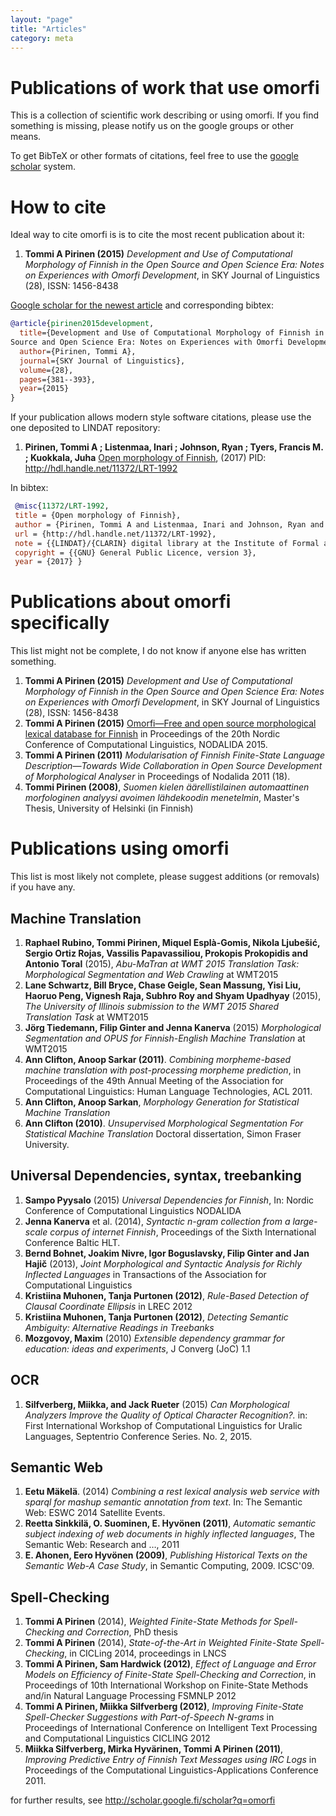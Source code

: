 ```yaml
---
layout: "page"
title: "Articles"
category: meta
---
```



# Publications of work that use omorfi

This is a collection of scientific work describing or using omorfi. If you find
something is missing, please notify us on the google groups or other means.

To get BibTeX or other formats of citations, feel free to use the [google
scholar](http://scholar.google.com) system.

# How to cite

Ideal way to cite omorfi is is to cite the most recent publication about it:

1. **Tommi A Pirinen (2015)**  *Development and Use of Computational Morphology
   of Finnish in the Open Source and Open Science Era: Notes on Experiences with
   Omorfi Development*, in SKY Journal of Linguistics (28), ISSN: 1456-8438

[Google scholar for the newest
article](https://scholar.googleusercontent.com/scholar.bib?q=info:fxGGWPCvicYJ:scholar.google.com/&output=citation&scisig=AAGBfm0AAAAAWATeN0q80XUXEBqhJ3V7aqAYj2cDAzLz&scisf=4&ct=citation&cd=-1&hl=fi)
and corresponding bibtex:

```bibtex
@article{pirinen2015development,
  title={Development and Use of Computational Morphology of Finnish in the Open
Source and Open Science Era: Notes on Experiences with Omorfi Development.},
  author={Pirinen, Tommi A},
  journal={SKY Journal of Linguistics},
  volume={28},
  pages={381--393},
  year={2015}
}
```

If your publication allows modern style software citations, please use the one
deposited to LINDAT repository:

1. **Pirinen, Tommi A ; Listenmaa, Inari ; Johnson, Ryan ; Tyers, Francis M. ;
   Kuokkala, Juha** [Open morphology of 
   Finnish](https://lindat.mff.cuni.cz/repository/xmlui/handle/11372/LRT-1992),
   (2017) PID: http://hdl.handle.net/11372/LRT-1992

In bibtex:

```bibtex
 @misc{11372/LRT-1992,
 title = {Open morphology of Finnish},
 author = {Pirinen, Tommi A and Listenmaa, Inari and Johnson, Ryan and Tyers, Francis M. and Kuokkala, Juha},
 url = {http://hdl.handle.net/11372/LRT-1992},
 note = {{LINDAT}/{CLARIN} digital library at the Institute of Formal and Applied Linguistics, Charles University},
 copyright = {{GNU} General Public Licence, version 3},
 year = {2017} }
```

# Publications about omorfi specifically

This list might not be complete, I do not know if anyone else has written something.

1. **Tommi A Pirinen (2015)**  *Development and Use of Computational Morphology
   of Finnish in the Open Source and Open Science Era: Notes on Experiences with
   Omorfi Development*, in SKY Journal of Linguistics (28), ISSN: 1456-8438
1. **Tommi A Pirinen (2015)** [Omorfi—Free and open source morphological lexical
   database for
   Finnish](http://www.ep.liu.se/ecp_article/index.en.aspx?issue=109;article=044)
   in Proceedings of the 20th Nordic Conference of Computational Linguistics,
   NODALIDA 2015.
1. **Tommi A Pirinen (2011)** _Modularisation of Finnish Finite-State Language
   Description—Towards Wide Collaboration in Open Source Development of
   Morphological Analyser_ in Proceedings of Nodalida 2011 (18).
1. **Tommi Pirinen (2008)**, _Suomen kielen äärellistilainen automaattinen
   morfologinen analyysi avoimen lähdekoodin menetelmin_, Master's Thesis,
   University of Helsinki (in Finnish)


# Publications using omorfi #

This list is most likely not complete, please suggest additions (or removals) if you have any.

## Machine Translation

1. **Raphael Rubino, Tommi Pirinen, Miquel Esplà-Gomis, Nikola Ljubešić, Sergio Ortiz Rojas, Vassilis Papavassiliou, Prokopis Prokopidis and Antonio Toral** (2015), _Abu-MaTran at WMT 2015 Translation Task: Morphological Segmentation and Web Crawling_ at WMT2015
1. **Lane Schwartz, Bill Bryce, Chase Geigle, Sean Massung, Yisi Liu, Haoruo Peng, Vignesh Raja, Subhro Roy and Shyam Upadhyay** (2015), _The University of Illinois submission to the WMT 2015 Shared Translation Task_ at WMT2015
1. **Jörg Tiedemann, Filip Ginter and Jenna Kanerva** (2015) _Morphological Segmentation and OPUS for Finnish-English Machine Translation_ at WMT2015
1. **Ann Clifton, Anoop Sarkar (2011)**. _Combining morpheme-based machine
   translation with post-processing morpheme prediction_, in Proceedings of
   the 49th Annual Meeting of the Association for Computational Linguistics:
   Human Language Technologies, ACL 2011.
1. **Ann Clifton, Anoop Sarkan**, _Morphology Generation for Statistical Machine
   Translation_
1. **Ann Clifton (2010)**. _Unsupervised Morphological Segmentation For
   Statistical Machine Translation_ Doctoral dissertation, Simon Fraser
   University.

## Universal Dependencies, syntax, treebanking

1. **Sampo Pyysalo** (2015) _Universal Dependencies for Finnish_, In: Nordic Conference of Computational Linguistics NODALIDA
1. **Jenna Kanerva** et al. (2014), _Syntactic n-gram collection from a large-scale corpus of internet Finnish_, Proceedings of the Sixth International Conference Baltic HLT.
1. **Bernd Bohnet, Joakim Nivre, Igor Boguslavsky, Filip Ginter and Jan Hajič**
  (2013), _Joint Morphological and Syntactic Analysis for Richly Inflected
  Languages_ in Transactions of the Association for Computational Linguistics
1. **Kristiina Muhonen, Tanja Purtonen (2012)**, _Rule-Based Detection of
   Clausal Coordinate Ellipsis_ in LREC 2012
1. **Kristiina Muhonen, Tanja Purtonen (2012)**, _Detecting Semantic Ambiguity:
   Alternative Readings in Treebanks_
1. **Mozgovoy, Maxim** (2010) _Extensible dependency grammar for education: ideas and experiments_, J Converg (JoC) 1.1

## OCR

1. **Silfverberg, Miikka, and Jack Rueter** (2015) _Can Morphological Analyzers Improve the Quality of Optical Character Recognition?._ in: First International Workshop of Computational Linguistics for Uralic Languages, Septentrio Conference Series. No. 2, 2015.

## Semantic Web

1. **Eetu Mäkelä**. (2014) _Combining a rest lexical analysis web service with sparql for mashup semantic annotation from text_. In: The Semantic Web: ESWC 2014 Satellite Events.
1. **Reetta Sinkkilä, O. Suominen, E. Hyvönen (2011)**, _Automatic semantic subject
   indexing of web documents in highly inflected languages_, The Semantic Web:
   Research and …, 2011
1. **E. Ahonen, Eero Hyvönen (2009)**, _Publishing Historical Texts on the
   Semantic Web-A Case Study_, in Semantic Computing, 2009. ICSC'09.

## Spell-Checking

1. **Tommi A Pirinen** (2014), _Weighted Finite-State Methods for
  Spell-Checking and Correction_, PhD thesis
1. **Tommi A Pirinen** (2014), _State-of-the-Art in Weighted
   Finite-State Spell-Checking_, in CICLing 2014, proceedings in LNCS
1. **Tommi A Pirinen, Sam Hardwick (2012)**, _Effect of Language and Error
   Models on Efficiency of Finite-State Spell-Checking and Correction_, in
   Proceedings of 10th International Workshop on Finite-State Methods
   and/in Natural Language Processing FSMNLP 2012
1. **Tommi A Pirinen, Miikka Silfverberg (2012)**, _Improving Finite-State
   Spell-Checker Suggestions with Part-of-Speech N-grams_ in Proceedings of
   International Conference on Intelligent Text Processing and Computational
   Linguistics CICLING 2012
1. **Miikka Silfverberg, Mirka Hyvärinen, Tommi A Pirinen (2011)**,
   _Improving Predictive Entry of Finnish Text Messages using IRC Logs_ in
   Proceedings of the Computational Linguistics-Applications Conference 2011.

for further results, see http://scholar.google.fi/scholar?q=omorfi
